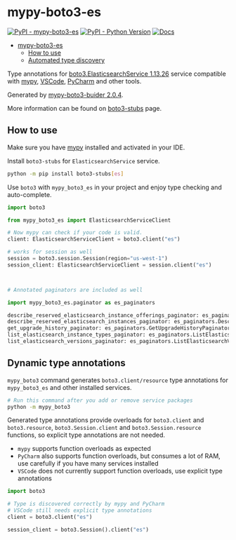 # mypy-boto3-es

[![PyPI - mypy-boto3-es](https://img.shields.io/pypi/v/mypy-boto3-es.svg?color=blue)](https://pypi.org/project/mypy-boto3-es)
[![PyPI - Python Version](https://img.shields.io/pypi/pyversions/mypy-boto3-es.svg?color=blue)](https://pypi.org/project/mypy-boto3-es)
[![Docs](https://img.shields.io/readthedocs/mypy-boto3-builder.svg?color=blue)](https://mypy-boto3-builder.readthedocs.io/)

- [mypy-boto3-es](#mypy-boto3-es)
  - [How to use](#how-to-use)
  - [Automated type discovery](#automated-type-discovery)

Type annotations for
[boto3.ElasticsearchService 1.13.26](https://boto3.amazonaws.com/v1/documentation/api/1.13.26/reference/services/es.html#ElasticsearchService) service
compatible with [mypy](https://github.com/python/mypy), [VSCode](https://code.visualstudio.com/),
[PyCharm](https://www.jetbrains.com/pycharm/) and other tools.

Generated by [mypy-boto3-buider 2.0.4](https://github.com/vemel/mypy_boto3_builder).

More information can be found on [boto3-stubs](https://pypi.org/project/boto3-stubs/) page.

## How to use

Make sure you have [mypy](https://github.com/python/mypy) installed and activated in your IDE.

Install `boto3-stubs` for `ElasticsearchService` service.

```bash
python -m pip install boto3-stubs[es]
```

Use `boto3` with `mypy_boto3_es` in your project and enjoy type checking and auto-complete.

```python
import boto3

from mypy_boto3_es import ElasticsearchServiceClient

# Now mypy can check if your code is valid.
client: ElasticsearchServiceClient = boto3.client("es")

# works for session as well
session = boto3.session.Session(region="us-west-1")
session_client: ElasticsearchServiceClient = session.client("es")



# Annotated paginators are included as well

import mypy_boto3_es.paginator as es_paginators

describe_reserved_elasticsearch_instance_offerings_paginator: es_paginators.DescribeReservedElasticsearchInstanceOfferingsPaginator = client.get_paginator("describe_reserved_elasticsearch_instance_offerings")
describe_reserved_elasticsearch_instances_paginator: es_paginators.DescribeReservedElasticsearchInstancesPaginator = client.get_paginator("describe_reserved_elasticsearch_instances")
get_upgrade_history_paginator: es_paginators.GetUpgradeHistoryPaginator = client.get_paginator("get_upgrade_history")
list_elasticsearch_instance_types_paginator: es_paginators.ListElasticsearchInstanceTypesPaginator = client.get_paginator("list_elasticsearch_instance_types")
list_elasticsearch_versions_paginator: es_paginators.ListElasticsearchVersionsPaginator = client.get_paginator("list_elasticsearch_versions")
```

## Dynamic type annotations

`mypy_boto3` command generates `boto3.client/resource` type annotations for
`mypy_boto3_es` and other installed services.

```bash
# Run this command after you add or remove service packages
python -m mypy_boto3
```

Generated type annotations provide overloads for `boto3.client` and `boto3.resource`,
`boto3.Session.client` and `boto3.Session.resource` functions,
so explicit type annotations are not needed.

- `mypy` supports function overloads as expected
- `PyCharm` also supports function overloads, but consumes a lot of RAM, use carefully if you have many services installed
- `VSCode` does not currently support function overloads, use explicit type annotations

```python
import boto3

# Type is discovered correctly by mypy and PyCharm
# VSCode still needs explicit type annotations
client = boto3.client("es")

session_client = boto3.Session().client("es")
```